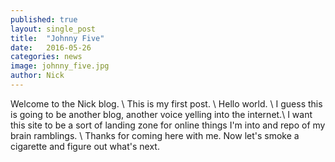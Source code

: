 ```yaml
---
published: true
layout: single_post
title:  "Johnny Five"
date:   2016-05-26
categories: news
image: johnny_five.jpg
author: Nick
---
```

Welcome to the Nick blog.  \\
This is my first post. \\
Hello world. \\
I guess this is going to be another blog, another voice yelling into the internet.\\
I want this site to be a sort of landing zone for online things I'm into and repo of my brain ramblings.  \\
Thanks for coming here with me.  Now let's smoke a cigarette and figure out what's next.
